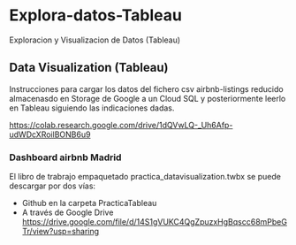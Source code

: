 # Explora-datos-Tableau
Exploracion y Visualizacion de Datos (Tableau)

## Data Visualization (Tableau)

Instrucciones para cargar los datos del fichero csv airbnb-listings reducido almacenasdo en Storage de Google a un Cloud SQL y posteriormente leerlo en Tableau siguiendo las indicaciones dadas.

https://colab.research.google.com/drive/1dQVwLQ-_Uh6Afp-udWDcXRoilBONB6u9


### Dashboard airbnb Madrid

El libro de trabrajo empaquetado practica_datavisualization.twbx se puede descargar por dos vías:

- Github en la carpeta PracticaTableau
- A través de Google Drive
https://drive.google.com/file/d/14S1gVUKC4QgZpuzxHgBqscc68mPbeGTr/view?usp=sharing



